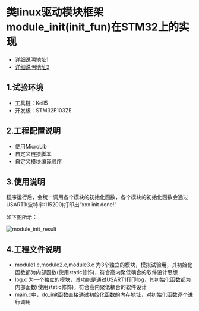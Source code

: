 # 类linux驱动模块框架module_init(init_fun)在STM32上的实现

* [详细说明地址1](https://fanhongchuang.github.io/notebook/STM32/stm32_module_init_like.linux/)	
* [详细说明地址2](https://zhuanlan.zhihu.com/p/81309285)					

## 1.试验环境
* 工具链：Keil5
* 开发板：STM32F103ZE

## 2.工程配置说明
* 使用MicroLib
* 自定义链接脚本
* 自定义模块编译顺序

## 3.使用说明

程序运行后，会统一调用各个模块的初始化函数，各个模块的初始化函数会通过USART1(波特率:115200)打印出“xxx init done!”

如下图所示：

![module_init_result](https://github.com/FanHongchuang/module_init/raw/master/doc/result.png)

## 4.工程文件说明
* module1.c,module2.c,module3.c 为3个独立的模块，模拟试验用，其初始化函数都为内部函数(使用static修饰)，符合高内聚低耦合的软件设计思想
* log.c 为一个独立的模块，其功能是通过USART1打印log，其初始化函数都为内部函数(使用static修饰)，符合高内聚低耦合的软件设计
* main.c中，do_init函数直接通过初始化函数的内存地址，对初始化函数逐个进行调用